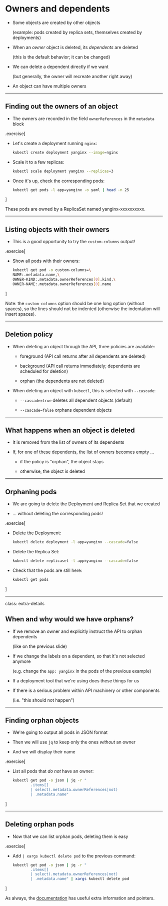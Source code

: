 # Owners and dependents

- Some objects are created by other objects

  (example: pods created by replica sets, themselves created by deployments)

- When an *owner* object is deleted, its *dependents* are deleted

  (this is the default behavior; it can be changed)

- We can delete a dependent directly if we want

  (but generally, the owner will recreate another right away)

- An object can have multiple owners

---

## Finding out the owners of an object

- The owners are recorded in the field `ownerReferences` in the `metadata` block

.exercise[

- Let's create a deployment running `nginx`:
  ```bash
  kubectl create deployment yanginx --image=nginx
  ```

- Scale it to a few replicas:
  ```bash
  kubectl scale deployment yanginx --replicas=3
  ```

- Once it's up, check the corresponding pods:
  ```bash
  kubectl get pods -l app=yanginx -o yaml | head -n 25
  ```

]

These pods are owned by a ReplicaSet named yanginx-xxxxxxxxxx.

---

## Listing objects with their owners

- This is a good opportunity to try the `custom-columns` output!

.exercise[

- Show all pods with their owners:
  ```bash
  kubectl get pod -o custom-columns=\
  NAME:.metadata.name,\
  OWNER-KIND:.metadata.ownerReferences[0].kind,\
  OWNER-NAME:.metadata.ownerReferences[0].name
  ```

]

Note: the `custom-columns` option should be one long option (without spaces),
so the lines should not be indented (otherwise the indentation will insert spaces).

---

## Deletion policy

- When deleting an object through the API, three policies are available:

  - foreground (API call returns after all dependents are deleted)

  - background (API call returns immediately; dependents are scheduled for deletion)

  - orphan (the dependents are not deleted)

- When deleting an object with `kubectl`, this is selected with `--cascade`:

  - `--cascade=true` deletes all dependent objects (default)

  - `--cascade=false` orphans dependent objects

---

## What happens when an object is deleted

- It is removed from the list of owners of its dependents

- If, for one of these dependents, the list of owners becomes empty ...

  - if the policy is "orphan", the object stays

  - otherwise, the object is deleted

---

## Orphaning pods

- We are going to delete the Deployment and Replica Set that we created

- ... without deleting the corresponding pods!

.exercise[

- Delete the Deployment:
  ```bash
  kubectl delete deployment -l app=yanginx --cascade=false
  ```

- Delete the Replica Set:
  ```bash
  kubectl delete replicaset -l app=yanginx --cascade=false
  ```

- Check that the pods are still here:
  ```bash
  kubectl get pods
  ```

]

---

class: extra-details

## When and why would we have orphans?

- If we remove an owner and explicitly instruct the API to orphan dependents

  (like on the previous slide)

- If we change the labels on a dependent, so that it's not selected anymore

  (e.g. change the `app: yanginx` in the pods of the previous example)

- If a deployment tool that we're using does these things for us

- If there is a serious problem within API machinery or other components

  (i.e. "this should not happen")

---

## Finding orphan objects

- We're going to output all pods in JSON format

- Then we will use `jq` to keep only the ones *without* an owner

- And we will display their name

.exercise[

- List all pods that *do not* have an owner:
  ```bash
  kubectl get pod -o json | jq -r "
          .items[]
          | select(.metadata.ownerReferences|not)
          | .metadata.name"
  ```

]

---

## Deleting orphan pods

- Now that we can list orphan pods, deleting them is easy

.exercise[

- Add `| xargs kubectl delete pod` to the previous command:
  ```bash
  kubectl get pod -o json | jq -r "
          .items[]
          | select(.metadata.ownerReferences|not)
          | .metadata.name" | xargs kubectl delete pod
  ```

]

As always, the [documentation](https://kubernetes.io/docs/concepts/workloads/controllers/garbage-collection/) has useful extra information and pointers.
